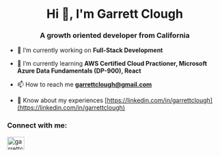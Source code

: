 <h1 align="center">Hi 👋, I'm Garrett Clough</h1>
<h3 align="center">A growth oriented developer from California</h3>

- 🔭 I’m currently working on **Full-Stack Development**

- 🌱 I’m currently learning **AWS Certified Cloud Practioner, Microsoft Azure Data Fundamentals (DP-900), React**

- 📫 How to reach me **garrettclough@gmail.com**

- 📄 Know about my experiences [https://linkedin.com/in/garrettclough](https://linkedin.com/in/garrettclough)

<h3 align="left">Connect with me:</h3>
<p align="left">
<a href="https://linkedin.com/in/garrettclough" target="blank"><img align="center" src="https://raw.githubusercontent.com/rahuldkjain/github-profile-readme-generator/master/src/images/icons/Social/linked-in-alt.svg" alt="garrettclough" height="30" width="40" /></a>
</p>
